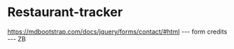 # Restaurant-tracker

https://mdbootstrap.com/docs/jquery/forms/contact/#html --- form credits --- ZB 

